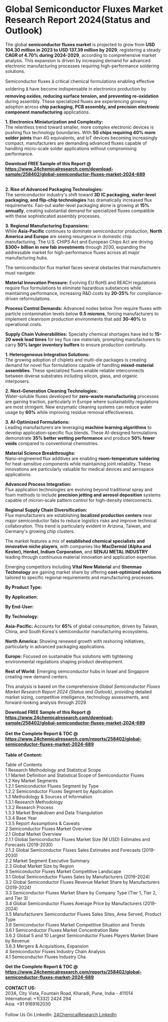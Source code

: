 <h1>Global Semiconductor Fluxes Market Research Report 2024(Status and Outlook)</h1><p>The global <strong>semiconductor fluxes market</strong> is projected to grow from <strong>USD 104.30 million in 2023 to USD 137.39 million by 2029</strong>, registering a steady <strong>CAGR of 4.70% during 2024-2029</strong>, according to comprehensive market analysis. This expansion is driven by increasing demand for advanced electronic manufacturing processes requiring high-performance soldering solutions.</p><p>Semiconductor fluxes â critical chemical formulations enabling effective soldering â have become indispensable in electronics production by <strong>removing oxides, reducing surface tension, and preventing re-oxidation</strong> during assembly. These specialized fluxes are experiencing growing adoption across <strong>chip packaging, PCB assembly, and precision electronic component manufacturing</strong> applications.</p><p><strong>1. Electronics Miniaturization and Complexity:</strong><br>
The relentless trend toward smaller, more complex electronic devices is pushing flux technology boundaries. With <strong>5G chips requiring 40% more solder joints</strong> than 4G equivalents, and IoT devices becoming increasingly compact, manufacturers are demanding advanced fluxes capable of handling micro-scale solder applications without compromising performance.</p><div><b>Download FREE Sample of this Report @ 
            <a href="https://www.24chemicalresearch.com/download-sample/258402/global-semiconductor-fluxes-market-2024-689">
            https://www.24chemicalresearch.com/download-sample/258402/global-semiconductor-fluxes-market-2024-689</a></b></div><br><p><strong>2. Rise of Advanced Packaging Technologies:<br>
</strong>The semiconductor industry's shift toward <strong>3D IC packaging, wafer-level packaging, and flip-chip technologies</strong> has dramatically increased flux requirements. Fan-out wafer-level packaging alone is growing at <strong>15% annually</strong>, creating substantial demand for specialized fluxes compatible with these sophisticated assembly processes.</p><p><strong>3. Regional Manufacturing Expansions:<br>
</strong>While <strong>Asia-Pacific</strong> continues to dominate semiconductor production, <strong>North America and Europe</strong> are seeing resurgence in domestic chip manufacturing. The U.S. CHIPS Act and European Chips Act are driving <strong>$300+ billion in new fab investments</strong> through 2030, expanding the addressable market for high-performance fluxes across all major manufacturing hubs.</p><p>The semiconductor flux market faces several obstacles that manufacturers must navigate:</p><p><strong>Material Innovation Pressure:</strong> Evolving EU RoHS and REACH regulations require flux formulations to eliminate hazardous substances while maintaining performance, increasing R&amp;D costs by <strong>20-25%</strong> for compliance-driven reformulations.</p><p><strong>Process Control Demands:</strong> Advanced nodes below 7nm require fluxes with particle contamination levels below <strong>0.5 microns</strong>, forcing manufacturers to implement cleanroom production environments that add <strong>30-40%</strong> to operational costs.</p><p><strong>Supply Chain Vulnerabilities:</strong> Specialty chemical shortages have led to <strong>15-20 week lead times</strong> for key flux raw materials, prompting manufacturers to carry <strong>50% larger inventory buffers</strong> to ensure production continuity.</p><p><strong>1. Heterogeneous Integration Solutions:</strong><br>
The growing adoption of chiplets and multi-die packages is creating demand for novel flux formulations capable of handling <strong>mixed-material assemblies</strong>. These specialized fluxes enable reliable interconnects between diverse substrates including silicon, glass, and organic interposers.</p><p><strong>2. Next-Generation Cleaning Technologies:<br>
</strong>Water-soluble fluxes developed for <strong>zero-waste manufacturing</strong> processes are gaining traction, particularly in Europe where sustainability regulations are most stringent. New enzymatic cleaning systems can reduce water usage by <strong>60%</strong> while improving residue removal effectiveness.</p><p><strong>3. AI-Optimized Formulations:<br>
</strong>Leading manufacturers are leveraging <strong>machine learning algorithms</strong> to develop application-specific flux blends. These AI-designed formulations demonstrate <strong>35% better wetting performance</strong> and produce <strong>50% fewer voids</strong> compared to conventional chemistries.</p><p><strong>Material Science Breakthroughs:</strong><br>
	Nano-engineered flux additives are enabling <strong>room-temperature soldering</strong> for heat-sensitive components while maintaining joint reliability. These innovations are particularly valuable for medical devices and aerospace applications.</p><p><strong>Advanced Process Integration:</strong><br>
	Flux application technologies are evolving beyond traditional spray and foam methods to include <strong>precision jetting and aerosol deposition</strong> systems capable of micron-scale pattern control for high-density interconnects.</p><p><strong>Regional Supply Chain Diversification:</strong><br>
	Flux manufacturers are establishing <strong>localized production centers</strong> near major semiconductor fabs to reduce logistics risks and improve technical collaboration. This trend is particularly evident in Arizona, Taiwan, and Germany's growing chip clusters.</p><p>The market features a mix of <strong>established chemical specialists and innovative niche players</strong>, with companies like <strong>MacDermid (Alpha and Kester), Henkel, Indium Corporation</strong>, and <strong>SENJU METAL INDUSTRY</strong> leading through continuous material innovation and application expertise.</p><p>Emerging competitors including <strong>Vital New Material</strong> and <strong>Shenmao Technology</strong> are gaining market share by offering <strong>cost-optimized solutions</strong> tailored to specific regional requirements and manufacturing processes.</p><p><strong>By Product Type:</strong></p><p><strong>By Application:</strong></p><p><strong>By End-User:</strong></p><p><strong>By Technology:</strong></p><p><strong>Asia-Pacific:</strong> Accounts for <strong>65%</strong> of global consumption, driven by Taiwan, China, and South Korea's semiconductor manufacturing ecosystems.</p><p><strong>North America:</strong> Showing renewed growth with reshoring initiatives, particularly in advanced packaging applications.</p><p><strong>Europe:</strong> Focused on sustainable flux solutions with tightening environmental regulations shaping product development.</p><p><strong>Rest of World:</strong> Emerging semiconductor hubs in Israel and Singapore creating new demand centers.</p><p>This analysis is based on the comprehensive <em>Global Semiconductor Fluxes Market Research Report 2024 (Status and Outlook)</em>, providing detailed market sizing, competitive intelligence, technology assessments, and forward-looking analysis through 2029.</p><div><b>Download FREE Sample of this Report @ 
            <a href="https://www.24chemicalresearch.com/download-sample/258402/global-semiconductor-fluxes-market-2024-689">
            https://www.24chemicalresearch.com/download-sample/258402/global-semiconductor-fluxes-market-2024-689</a></b></div><br><div><b>Get the Complete Report & TOC @ 
            <a href="https://www.24chemicalresearch.com/reports/258402/global-semiconductor-fluxes-market-2024-689">
            https://www.24chemicalresearch.com/reports/258402/global-semiconductor-fluxes-market-2024-689</a></b></div><br>
            <b>Table of Content:</b><p>Table of Contents<br />
1 Research Methodology and Statistical Scope<br />
1.1 Market Definition and Statistical Scope of Semiconductor Fluxes<br />
1.2 Key Market Segments<br />
1.2.1 Semiconductor Fluxes Segment by Type<br />
1.2.2 Semiconductor Fluxes Segment by Application<br />
1.3 Methodology & Sources of Information<br />
1.3.1 Research Methodology<br />
1.3.2 Research Process<br />
1.3.3 Market Breakdown and Data Triangulation<br />
1.3.4 Base Year<br />
1.3.5 Report Assumptions & Caveats<br />
2 Semiconductor Fluxes Market Overview<br />
2.1 Global Market Overview<br />
2.1.1 Global Semiconductor Fluxes Market Size (M USD) Estimates and Forecasts (2019-2030)<br />
2.1.2 Global Semiconductor Fluxes Sales Estimates and Forecasts (2019-2030)<br />
2.2 Market Segment Executive Summary<br />
2.3 Global Market Size by Region<br />
3 Semiconductor Fluxes Market Competitive Landscape<br />
3.1 Global Semiconductor Fluxes Sales by Manufacturers (2019-2024)<br />
3.2 Global Semiconductor Fluxes Revenue Market Share by Manufacturers (2019-2024)<br />
3.3 Semiconductor Fluxes Market Share by Company Type (Tier 1, Tier 2, and Tier 3)<br />
3.4 Global Semiconductor Fluxes Average Price by Manufacturers (2019-2024)<br />
3.5 Manufacturers Semiconductor Fluxes Sales Sites, Area Served, Product Type<br />
3.6 Semiconductor Fluxes Market Competitive Situation and Trends<br />
3.6.1 Semiconductor Fluxes Market Concentration Rate<br />
3.6.2 Global 5 and 10 Largest Semiconductor Fluxes Players Market Share by Revenue<br />
3.6.3 Mergers & Acquisitions, Expansion<br />
4 Semiconductor Fluxes Industry Chain Analysis<br />
4.1 Semiconductor Fluxes Industry Cha</p><div><b>Get the Complete Report & TOC @ 
            <a href="https://www.24chemicalresearch.com/reports/258402/global-semiconductor-fluxes-market-2024-689">
            https://www.24chemicalresearch.com/reports/258402/global-semiconductor-fluxes-market-2024-689</a></b></div><br><b>CONTACT US:</b><br>
            203A, City Vista, Fountain Road, Kharadi, Pune, India - 411014<br>
            International: +1(332) 2424 294<br>
            Asia: +91 9169162030 <br><br>
            Follow Us On LinkedIn: <a href="https://www.linkedin.com/company/24chemicalresearch/">24ChemicalResearch LinkedIn</a>